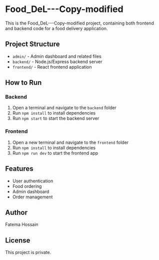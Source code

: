 # Food_DeL---Copy-modified

This is the Food_DeL---Copy-modified project, containing both frontend and backend code for a food delivery application.

## Project Structure

- `admin/` - Admin dashboard and related files
- `backend/` - Node.js/Express backend server
- `frontend/` - React frontend application

## How to Run

### Backend
1. Open a terminal and navigate to the `backend` folder
2. Run `npm install` to install dependencies
3. Run `npm start` to start the backend server

### Frontend
1. Open a new terminal and navigate to the `frontend` folder
2. Run `npm install` to install dependencies
3. Run `npm run dev` to start the frontend app

## Features
- User authentication
- Food ordering
- Admin dashboard
- Order management

## Author
Fatema Hossain

## License
This project is private.
